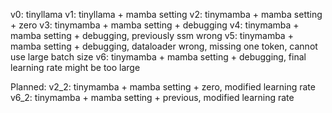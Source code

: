 v0: tinyllama
v1: tinyllama + mamba setting
v2: tinymamba + mamba setting + zero
v3: tinymamba + mamba setting + debugging
v4: tinymamba + mamba setting + debugging, previously ssm wrong
v5: tinymamba + mamba setting + debugging, dataloader wrong, missing one token, cannot use large batch size
v6: tinymamba + mamba setting + debugging, final learning rate might be too large



Planned: 
v2_2: tinymamba + mamba setting + zero, modified learning rate
v6_2: tinymamba + mamba setting + previous, modified learning rate

